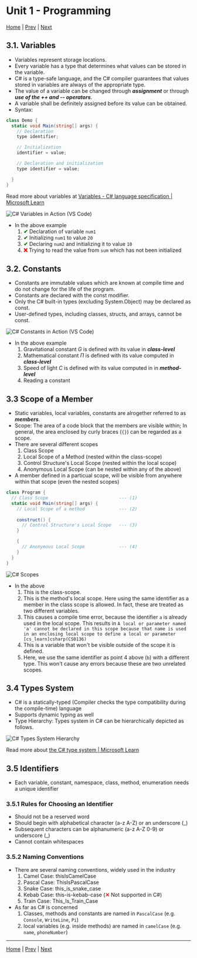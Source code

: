 # Unit 1 - Programming 

[Home](README.md) | [Prev](02_CSBasics.md) | [Next](04_Operators.md)

## 3.1. Variables

- Variables represent storage locations.
- Every variable has a type that determines what values can be stored in the variable.
- C# is a type-safe language, and the C# compiler guarantees that values stored in variables are always of the appropriate type.
- The value of a variable can be changed through ***assignment*** or through ***use of the ++ and -- operators***.
- A variable shall be definitely assigned before its value can be obtained.
- Syntax:

```csharp
class Demo {
  static void Main(string[] args) {
    // Declaration
    type identifier;

    // Initialization
    identifier = value;

    // Declaration and initialization
    type identifier = value;

  }
}
```
Read more about variables at [Variables - C# language specification | Microsoft Learn](https://learn.microsoft.com/en-us/dotnet/csharp/language-reference/language-specification/variables)

![C# Variables in Action (VS Code)](00_Src/csharp_vars_ex.png "C# Variables in Action (VS Code)")

- In the above example
	1. <b style="color: green;">&#x2714;</b> Declaration of variable `num1`
	2. <b style="color: green;">&#x2714;</b> Initializing `num1` to value `20`
	3. <b style="color: green;">&#x2714;</b> Declaring `num2` and initializing it to value `10`
	4. <b style="color: red;">&#x274C;</b> Trying to read the value from `sum` which has not been initialized

## 3.2. Constants

- Constants are immutable values which are known at compile time and do not change for the life of the program.
- Constants are declared with the const modifier.
- Only the C# built-in types (excluding System.Object) may be declared as const.
- User-defined types, including classes, structs, and arrays, cannot be const.

![C# Constants in Action (VS Code)](00_Src/csharp_const_ex.png "C# Constants in Action (VS Code)")

- In the above example
	1. Gravitational constant $G$ is defined with its value in ***class-level***
	2. Mathematical constant $\Pi$ is defined with its value computed in ***class-level***
	3. Speed of light $C$ is defined with its value computed in in ***method-level***
	4. Reading a constant

## 3.3 Scope of a Member

- Static variables, local variables, constants are alrogether referred to as ***members***.
- Scope: The area of a code block that the members are visible within; In general, the area enclosed by curly braces (`{}`) can be regarded as a scope.
- There are several different scopes
	1. Class Scope
	2. Local Scope of a Method (nested within the class-scope)
	3. Control Structure's Local Scope (nested within the local scope)
	4. Anonymous Local Scope (can be nested within any of the above)
- A member defined in a particual scope, will be visible from anywhere within that scope (even the nested scopes)


```csharp
class Program {
  // Class Scope                           --- (1)
  static void Main(string[] args) {
    // Local Scope of a method             --- (2)
    
    construct() {
      // Control Structure's Local Scope   --- (3)
    }

    {
      // Anonymous Local Scope             --- (4)
    }
  }
}
```

![C# Scopes](00_Src/cs_scopes.png "C# Scopes")

- In the above
	1. This is the class-scope.
	2. This is the method's local scope. Here using the same identifier as a member in the class scope is allowed. In fact, these are treated as two different variables.
	3. This causes a compile time error, because the identifier `a` is already used in the local scope. This results in `A local or parameter named 'a' cannot be declared in this scope because that name is used in an enclosing local scope to define a local or parameter [cs_learn]csharp(CS0136)`
	4. This is a variable that won't be visible outside of the scope it is defined.
	5. Here, we use the same identifier as point 4 above (`b`) with a different type. This won't cause any errors because these are two unrelated scopes.

## 3.4 Types System

- C# is a statically-typed (Compiler checks the type compatibility during the compile-time) language
- Supports dynamic typing as well
- Type Hierarchy: Types system in C# can be hierarchically depicted as follows.

![C# Types System Hierarchy](00_Src/csharp_types_system.png "C# Types System Hierarchy")

Read more about [the C# type system | Microsoft Learn](https://learn.microsoft.com/en-us/dotnet/csharp/fundamentals/types/)

## 3.5 Identifiers

- Each variable, constant, namespace, class, method, enumeration needs a unique identifier

### 3.5.1 Rules for Choosing an Identifier

- Should not be a reserved word
- Should begin with alphabetical character (a-z A-Z) or an underscore (\_)
- Subsequent characters can be alphanumeric (a-z A-Z 0-9) or underscore (\_)
- Cannot contain whitespaces

### 3.5.2 Naming Conventions

- There are several naming conventions, widely used in the industry
	1. Camel Case: thisIsCamelCase
	2. Pascal Case: ThisIsPascalCase
	3. Snake Case: this_is_snake_case
	4. Kebab Case: this-is-kebab-case (<b style="color: red;">&#x2715;</b> Not supported in C#)
	5. Train Case: This_Is_Train_Case
- As far as C# is concerned
	1. Classes, methods and constants are named in `PascalCase` (e.g. `Console`, `WriteLine`, `Pi`)
	2. local variables (e.g. inside methods) are named in `camelCase` (e.g. `name`, `phoneNumber`)

***
[Home](README.md) | [Prev](02_CSBasics.md) | [Next](04_Operators.md)